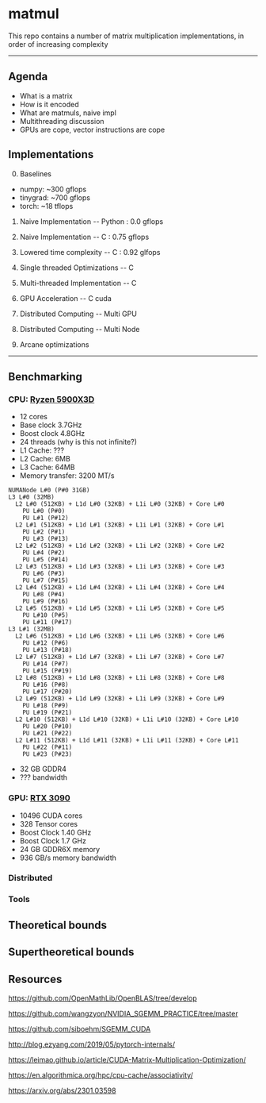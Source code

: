 # matmul 

This repo contains a number of matrix multiplication implementations, in order of increasing complexity

---

## Agenda

- What is a matrix
- How is it encoded
- What are matmuls, naive impl
- Multithreading discussion
- GPUs are cope, vector instructions are cope

## Implementations 

0. Baselines
- numpy: ~300 gflops
- tinygrad: ~700 gflops
- torch: ~18 tflops

1. Naive Implementation -- Python : 0.0 gflops

2. Naive Implementation -- C : 0.75 gflops

3. Lowered time complexity -- C : 0.92 glfops

4. Single threaded Optimizations -- C

5. Multi-threaded Implementation -- C

6. GPU Acceleration -- C cuda

7. Distributed Computing -- Multi GPU

8. Distributed Computing -- Multi Node

9. Arcane optimizations


---

## Benchmarking

### CPU: [Ryzen 5900X3D](https://www.amd.com/en/products/processors/desktops/ryzen/5000-series/amd-ryzen-9-5900x.html)
- 12 cores
- Base clock 3.7GHz
- Boost clock 4.8GHz
- 24 threads (why is this not infinite?)
- L1 Cache: ???
- L2 Cache: 6MB
- L3 Cache: 64MB
- Memory transfer: 3200 MT/s


```
NUMANode L#0 (P#0 31GB)
L3 L#0 (32MB)
  L2 L#0 (512KB) + L1d L#0 (32KB) + L1i L#0 (32KB) + Core L#0
    PU L#0 (P#0)
    PU L#1 (P#12)
  L2 L#1 (512KB) + L1d L#1 (32KB) + L1i L#1 (32KB) + Core L#1
    PU L#2 (P#1)
    PU L#3 (P#13)
  L2 L#2 (512KB) + L1d L#2 (32KB) + L1i L#2 (32KB) + Core L#2
    PU L#4 (P#2)
    PU L#5 (P#14)
  L2 L#3 (512KB) + L1d L#3 (32KB) + L1i L#3 (32KB) + Core L#3
    PU L#6 (P#3)
    PU L#7 (P#15)
  L2 L#4 (512KB) + L1d L#4 (32KB) + L1i L#4 (32KB) + Core L#4
    PU L#8 (P#4)
    PU L#9 (P#16)
  L2 L#5 (512KB) + L1d L#5 (32KB) + L1i L#5 (32KB) + Core L#5
    PU L#10 (P#5)
    PU L#11 (P#17)
L3 L#1 (32MB)
  L2 L#6 (512KB) + L1d L#6 (32KB) + L1i L#6 (32KB) + Core L#6
    PU L#12 (P#6)
    PU L#13 (P#18)
  L2 L#7 (512KB) + L1d L#7 (32KB) + L1i L#7 (32KB) + Core L#7
    PU L#14 (P#7)
    PU L#15 (P#19)
  L2 L#8 (512KB) + L1d L#8 (32KB) + L1i L#8 (32KB) + Core L#8
    PU L#16 (P#8)
    PU L#17 (P#20)
  L2 L#9 (512KB) + L1d L#9 (32KB) + L1i L#9 (32KB) + Core L#9
    PU L#18 (P#9)
    PU L#19 (P#21)
  L2 L#10 (512KB) + L1d L#10 (32KB) + L1i L#10 (32KB) + Core L#10
    PU L#20 (P#10)
    PU L#21 (P#22)
  L2 L#11 (512KB) + L1d L#11 (32KB) + L1i L#11 (32KB) + Core L#11
    PU L#22 (P#11)
    PU L#23 (P#23)
```





- 32 GB GDDR4
- ??? bandwidth

### GPU: [RTX 3090](https://www.nvidia.com/en-us/geforce/graphics-cards/30-series/rtx-3090-3090ti/)
- 10496 CUDA cores
- 328 Tensor cores
- Boost Clock 1.40 GHz
- Boost Clock 1.7 GHz
- 24 GB GDDR6X memory
- 936 GB/s memory bandwidth


### Distributed

### Tools

## Theoretical bounds

## Supertheoretical bounds




## Resources

https://github.com/OpenMathLib/OpenBLAS/tree/develop

https://github.com/wangzyon/NVIDIA_SGEMM_PRACTICE/tree/master

https://github.com/siboehm/SGEMM_CUDA

http://blog.ezyang.com/2019/05/pytorch-internals/

https://leimao.github.io/article/CUDA-Matrix-Multiplication-Optimization/

https://en.algorithmica.org/hpc/cpu-cache/associativity/

https://arxiv.org/abs/2301.03598

